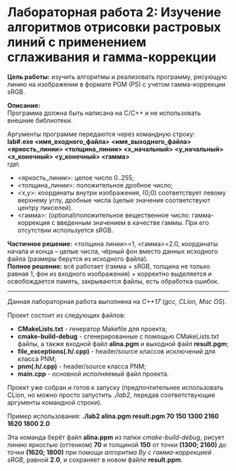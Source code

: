 # Лабораторная работа 2: Изучение алгоритмов отрисовки растровых линий с применением сглаживания и гамма-коррекции

**Цель работы:** изучить алгоритмы и реализовать программу, рисующую линию на изображении в формате PGM (P5) с учетом гамма-коррекции sRGB.

**Описание:**\
Программа должна быть написана на C/C++ и не использовать внешние библиотеки.

Аргументы программе передаются через командную строку:\
**lab#.exe <имя_входного_файла> <имя_выходного_файла> <яркость_линии> <толщина_линии> <x_начальный> <y_начальный> <x_конечный> <y_конечный> <гамма>**\
где\
- <яркость_линии>: целое число 0..255;
- <толщина_линии>: положительное дробное число;
- <x,y>: координаты внутри изображения, (0;0) соответствует левому верхнему углу, дробные числа (целые значения соответствуют центру пикселей).
- <гамма>: (optional)положительное вещественное число: гамма-коррекция с введенным значением в качестве гаммы. При его отсутствии используется sRGB.

**Частичное решение:** <толщина линии>=1, <гамма>=2.0, координаты начала и конца – целые числа, чёрный фон вместо данных исходного файла (размеры берутся из исходного файла).\
**Полное решение:** всё работает (гамма + sRGB, толщина не только равная 1, фон из входного изображения) + корректно выделяется и освобождается память, закрываются файлы, есть обработка ошибок.

____________________________________________________

Данная лабораторная работа выполнена на *C++17* (*gcc, CLion, Mac OS*).

Проект состоит из следующих файлов:
- **CMakeLists.txt** - генератор Makefile для проекта;
- **cmake-build-debug** - сгенерированные с помощью CMakeLists.txt файлы, а также входной файл **alina.pgm** и выходной файл **result.pgm**;
- **file_exceptions(.h/.cpp)** - header/source классов исключений для класса PNM;
- **pnm(.h/.cpp)** - header/source класса PNM;
- **main.cpp** - основной исполняемый файл проекта.

Проект уже собран и готов к запуску (предпочтительнее использовать CLion, но можно просто запустить *./lab2*, передав соответствующие аргументы командной строки).

Пример использования: **./lab2 alina.pgm result.pgm 70 150 1300 2160 1620 1800 2.0**

Эта команда берёт файл **alina.ppm** из папки *cmake-build-debug*, рисует линию яркостью (оттенком) **70** и толщиной **150** от точки **(1300; 2160)** до точки **(1620; 1800)** при помощи *алгоритма Ву с гамма-коррекцией sRGB*, равной **2.0**, и сохраняет в новом файле **result.ppm**.
